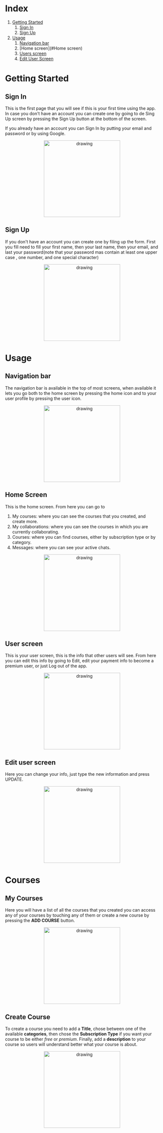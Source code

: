 # Index

1. [Getting Started](#GettingStarted)
    1. [Sign In](#SignIn)
    2. [Sign Up](#SignUp)
2. [Usage](#Usage)
    1. [Navigation bar](#Navigationbar)
    2. [Home screen](#Home screen)
    3. [Users screen](#Userscreen)
    4. [Edit User Screen](#EditUserScreen)

# <a name="GettingStarted">Getting Started</a>

## <a name="SignIn">Sign In</a>

This is the first page that you will see if this is your first time using the app. In case you don't have an account you
can create one by going to de Sing Up screen by pressing the Sign Up button at the bottom of the screen.

If you already have an account you can Sign In by putting your email and password or by using Google.

<p align="center">
   <img src="res/signInScreen.jpeg" alt="drawing" style="width: 250px"/>
</p>

## <a name="SignUp">Sign Up</a>

If you don't have an account you can create one by filing up the form. First you fill need to fill your first name, then
your last name, then your email, and last your password(note that your password mas contain at least one upper case ,
one number, and one special character)

<p align="center">
   <img src="res/signUpScreen.jpeg" alt="drawing" style="width: 250px"/>
</p>

# <a name="Usage">Usage</a>

## <a name="Navigationbar">Navigation bar</a>

The navigation bar is available in the top of most screens, when available it lets you go both to the home screen by
pressing the home icon and to your user profile by pressing the user icon.

<p align="center">
<img src="res/navigationBar.jpeg" alt="drawing" style="width: 250px"/>
</p>

## <a name="HomeScreen">Home Screen</a>

This is the home screen. From here you can go to

1. My courses: where you can see the courses that you created, and create more.
2. My collaborations: where you can see the courses in which you are currently collaborating.
3. Courses: where you can find courses, either by subscription type or by category.
4. Messages: where you can see your active chats.

<p align="center">
<img src="res/homeScreen.jpeg" alt="drawing" style="width: 250px"/>
</p>

## <a name="Userscreen">User screen</a>

This is your user screen, this is the info that other users will see. From here you can edit this info by going to Edit,
edit your payment info to become a premium user, or just Log out of the app.

<p align="center">
<img src="res/userScreen.jpeg" alt="drawing" style="width: 250px"/>
</p>

## <a name="EditUserScreen">Edit user screen</a>

Here you can change your info, just type the new information and press UPDATE.

<p align="center">
<img src="res/EditUserScreen.jpeg" alt="drawing" style="width: 250px"/>
</p>

# Courses

## My Courses

Here you will have a list of all the courses that you created you can access any of your courses by touching any of them
or create a new course by pressing the **ADD COURSE** button.

<p align="center">
<img src="res/MyCoursesScreen.jpeg" alt="drawing" style="width: 250px"/>
</p>

## Create Course

To create a course you need to add a **Title**, chose between one of the available **categories**, then chose the
**Subscription Type** if you want your course to be either *free* or *premium*. Finally, add a **description** to your
course so users will understand better what your course is about.

<p align="center">
<img src="res/CreatCourseScreen.jpeg" alt="drawing" style="width: 250px"/>
</p>

